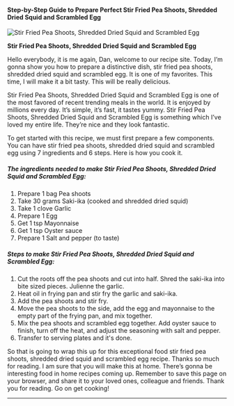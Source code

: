             

#### Step-by-Step Guide to Prepare Perfect Stir Fried Pea Shoots, Shredded Dried Squid and Scrambled Egg

![Stir Fried Pea Shoots, Shredded Dried Squid and Scrambled Egg](https://img-global.cpcdn.com/recipes/6559699114655744/751x532cq70/stir-fried-pea-shoots-shredded-dried-squid-and-scrambled-egg-recipe-main-photo.jpg)

**Stir Fried Pea Shoots, Shredded Dried Squid and Scrambled Egg**

Hello everybody, it is me again, Dan, welcome to our recipe site. Today, I’m gonna show you how to prepare a distinctive dish, stir fried pea shoots, shredded dried squid and scrambled egg. It is one of my favorites. This time, I will make it a bit tasty. This will be really delicious.

Stir Fried Pea Shoots, Shredded Dried Squid and Scrambled Egg is one of the most favored of recent trending meals in the world. It is enjoyed by millions every day. It’s simple, it’s fast, it tastes yummy. Stir Fried Pea Shoots, Shredded Dried Squid and Scrambled Egg is something which I’ve loved my entire life. They’re nice and they look fantastic.

To get started with this recipe, we must first prepare a few components. You can have stir fried pea shoots, shredded dried squid and scrambled egg using 7 ingredients and 6 steps. Here is how you cook it.

##### The ingredients needed to make Stir Fried Pea Shoots, Shredded Dried Squid and Scrambled Egg:

1.  Prepare 1 bag Pea shoots
2.  Take 30 grams Saki-ika (cooked and shredded dried squid)
3.  Take 1 clove Garlic
4.  Prepare 1 Egg
5.  Get 1 tsp Mayonnaise
6.  Get 1 tsp Oyster sauce
7.  Prepare 1 Salt and pepper (to taste)

##### Steps to make Stir Fried Pea Shoots, Shredded Dried Squid and Scrambled Egg:

1.  Cut the roots off the pea shoots and cut into half. Shred the saki-ika into bite sized pieces. Julienne the garlic.
2.  Heat oil in frying pan and stir fry the garlic and saki-ika.
3.  Add the pea shoots and stir fry.
4.  Move the pea shoots to the side, add the egg and mayonnaise to the empty part of the frying pan, and mix together.
5.  Mix the pea shoots and scrambled egg together. Add oyster sauce to finish, turn off the heat, and adjust the seasoning with salt and pepper.
6.  Transfer to serving plates and it's done.

So that is going to wrap this up for this exceptional food stir fried pea shoots, shredded dried squid and scrambled egg recipe. Thanks so much for reading. I am sure that you will make this at home. There’s gonna be interesting food in home recipes coming up. Remember to save this page on your browser, and share it to your loved ones, colleague and friends. Thank you for reading. Go on get cooking!

* * *